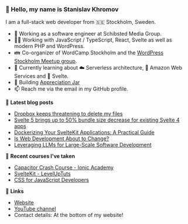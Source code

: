 ### 👋 Hello, my name is Stanislav Khromov

I am a full-stack web developer from 🇸🇪 Stockholm, Sweden.

- 🔭 Working as a software engineer at Schibsted Media Group.
- 👨‍💻️ Working with JavaScript / TypeScript, React, Svelte as well as modern PHP and WordPress.
- 👪 Co-organizer of WordCamp Stockholm and the [WordPress Stockholm Meetup group](https://www.meetup.com/WordPress-Stockholm/).
- 💭 Currently learning about ☁️ Serverless architecture, 🔶 Amazon Web Services and 🔴 Svelte.
- 🌱 Building [Appreciation Jar](https://appreciation.place/)
- 📫 Reach me via the email in my GitHub profile.

📕 **Latest blog posts**

<!-- BLOG-POST-LIST:START -->
- [Dropbox keeps threatening to delete my files](https://khromov.se/dropbox-keeps-threatening-to-delete-my-files/)
- [Svelte 5 brings up to 50% bundle size decrease for existing Svelte 4 apps](https://khromov.se/svelte-5-brings-up-to-50-bundle-size-decrease-for-existing-svelte-4-apps/)
- [Dockerizing Your SvelteKit Applications: A Practical Guide](https://khromov.se/dockerizing-your-sveltekit-applications-a-practical-guide/)
- [Is Web Development About to Change?](https://khromov.se/is-web-development-about-to-change/)
- [Leveraging LLMs for Large-Scale Software Development](https://khromov.se/leveraging-llms-for-large-scale-software-development/)
<!-- BLOG-POST-LIST:END -->

🌱 **Recent courses I've taken**

- [Capacitor Crash Course - Ionic Academy](https://ionicacademy.com/)
- [SvelteKit - LevelUpTuts](https://leveluptutorials.com/tutorials/svelte-kit/)
- [CSS for JavaScript Developers](https://css-for-js.dev/)

🔗 **Links**

- [Website](https://khromov.se/)
- [YouTube channel](https://www.youtube.com/@StanislavKhromov)
- Contact details: At the bottom of my website!
